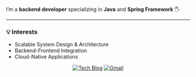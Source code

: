 I’m a **backend developer** specializing in **Java** and **Spring Framework** 🖐️

---

### 💡 Interests  
- Scalable System Design & Architecture  
- Backend-Frontend Integration  
- Cloud-Native Applications  


<div align="center">

[![Tech Blog](https://img.shields.io/badge/Tech%20Blog-000?style=for-the-badge&logo=github&logoColor=white)](https://sungwonjeong.github.io/)  [![Gmail](https://img.shields.io/badge/Gmail-EA4335?style=for-the-badge&logo=gmail&logoColor=white)](mailto:aogn07@gmail.com)

</div>
